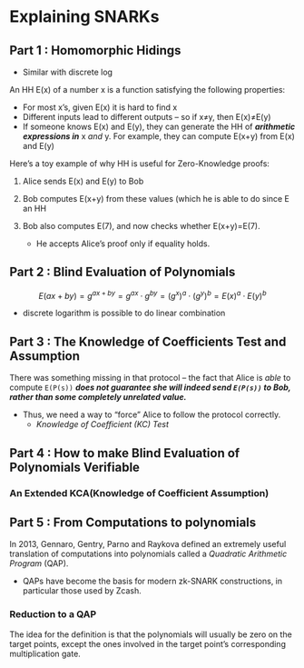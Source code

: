 # Explaining SNARKs

## Part 1 : Homomorphic Hidings

- Similar with discrete log

An HH E(x) of a number x is a function satisfying the following properties:

- For most x’s, given E(x) it is hard to find x
- Different inputs lead to different outputs – so if x≠y, then E(x)≠E(y)
- If someone knows E(x) and E(y), they can generate the HH of ***arithmetic expressions in*** x *and* y. For example, they can compute E(x+y) from E(x) and E(y)

Here’s a toy example of why HH is useful for Zero-Knowledge proofs:

1. Alice sends E(x) and E(y) to Bob

2. Bob computes E(x+y) from these values (which he is able to do since E an HH

3. Bob also computes E(7), and now checks whether E(x+y)=E(7). 
   - He accepts Alice’s proof only if equality holds.

## Part 2 : Blind Evaluation of Polynomials

$$
E(ax+by)=g^{ax+by}=g^{ax}⋅g^{by}=(g^x)^a⋅(g^y)^b=E(x)^a⋅E(y)^b
$$

- discrete logarithm is possible to do linear combination

## Part 3 : The Knowledge of Coefficients Test and Assumption

There was something missing in that protocol – the fact that Alice is *able* to compute `E(P(s))` ***does not guarantee she will indeed send `E(P(s))` to Bob, rather than some completely unrelated value.***

- Thus, we need a way to “force” Alice to follow the protocol correctly.
  - *Knowledge of Coefficient (KC) Test*

## Part 4 : How to make Blind Evaluation of Polynomials Verifiable

### An Extended KCA(Knowledge of Coefficient Assumption)

## Part 5 : From Computations to polynomials

In 2013, Gennaro, Gentry, Parno and Raykova defined an extremely useful translation of computations into polynomials called a *Quadratic Arithmetic Program* (QAP).

- QAPs have become the basis for modern zk-SNARK constructions, in particular those used by Zcash.

### Reduction to a QAP

The idea for the definition is that the polynomials will usually be zero on the target points, except the ones involved in the target point’s corresponding multiplication gate.